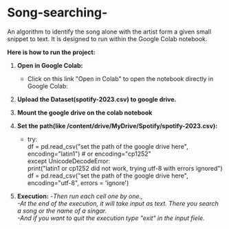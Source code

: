 # Song-searching-
An algorithm to identify  the song alone with the artist form a given small snippet to text.
It is designed to run within the Google Colab notebook. <br>


**Here is how to run the project:**

1. **Open in Google Colab:**
     - Click on this link "Open in Colab" to open the notebook directly in Google Colab:


2. **Upload the Dataset(spotify-2023.csv) to google drive.**
3. **Mount the google drive on the colab notebook**
4. **Set the path(like /content/drive/MyDrive/Spotify/spotify-2023.csv):**
     -  try:<br>
          df = pd.read_csv("set the path of the google drive here", encoding="latin1") # or encoding="cp1252" <br>
        except UnicodeDecodeError:<br>
          print("latin1 or cp1252 did not work, trying utf-8 with errors ignored")<br>
          df = pd.read_csv("set the path of the google drive here", encoding="utf-8", errors = 'ignore') <br>
6.  **Execution:**
       -<i>Then run each cell one by one.<i>,<br>
       -At the end of the execution, it will take input as text. There you search a song or the name of a singar.<br>
       -And if you want to quit the execution type "exit" in the input fiele.<br>
